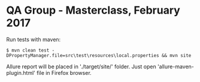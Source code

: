 # QA Group - Masterclass, February 2017

Run tests with maven:

`
$ mvn clean test -DPropertyManager.file=src\test\resources\local.properties && mvn site
`

Allure report will be placed in './target/site/' folder. Just open 'allure-maven-plugin.html' file in Firefox browser.